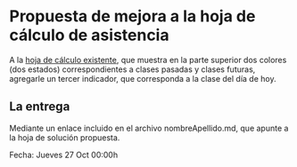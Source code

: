 # Propuesta de mejora a la hoja de cálculo de asistencia

A la [hoja de cálculo existente](https://docs.google.com/spreadsheets/d/19litnyt63ELTel4qMyb4U4_ggJ00z9TmZ6_O82o8_i4/edit?usp=sharing), que muestra en la parte superior dos colores (dos estados) correspondientes a clases pasadas y clases futuras, agregarle un tercer indicador, que corresponda a la clase del día de hoy.

## La entrega

Mediante un enlace incluido en el archivo nombreApellido.md, que apunte a la hoja de solución propuesta.

Fecha: Jueves 27 Oct 00:00h
